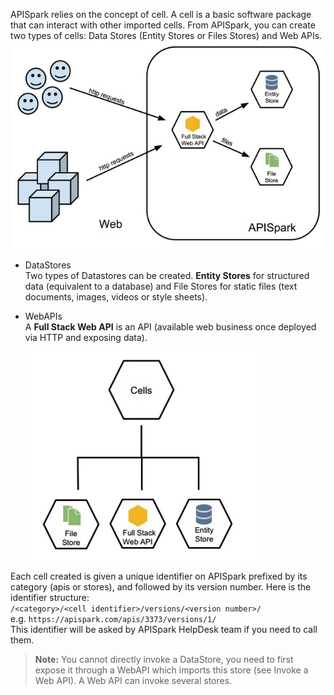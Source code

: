 APISpark relies on the concept of cell. A cell is a basic software package that can interact with other imported cells. From APISpark, you can create two types of cells: Data Stores (Entity Stores or Files Stores) and Web APIs.
  ![Cell concept](images/01.jpg "Cell concept")

* DataStores  
Two types of Datastores can be created. **Entity Stores** for structured data (equivalent to a database) and File Stores for static files (text documents, images, videos or style sheets).
* WebAPIs  
A **Full Stack Web API** is an API (available web business once deployed via HTTP and exposing data).

  ![Cell concept](images/02.jpg "Cell concept")

Each cell created is given a unique identifier on APISpark prefixed by its category (apis or stores), and followed by its version number. Here is the identifier structure:  
`/<category>/<cell identifier>/versions/<version number>/`  
e.g. `https://apispark.com/apis/3373/versions/1/`  
This identifier will be asked by APISpark HelpDesk team if you need to call them.

> **Note:** You cannot directly invoke a DataStore, you need to first expose it through a WebAPI which imports this store (see Invoke a Web API). A Web API can invoke several stores.
